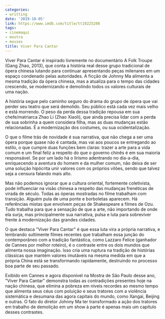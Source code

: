 ```yaml
---
categories:
- writting
date: '2019-10-05'
link: https://www.imdb.com/title/tt10225288
tags:
- cinemaqui
- mostra
- movies
title: Viver Para Cantar
---
```


Viver Para Cantar é inspirado livremente no documentário A Folk Troupe (Gang Zhao, 2013), que conta a história real desse grupo tradicional de ópera chinesa lutando para continuar apresentando peças milenares em um espaço condenado pelas autoridades. A ficção de Johnny Ma alimenta a mesma tradição da ópera chinesa, mas a atualiza para o tempo das cidades crescendo, se modernizando e demolindo todos os valores culturais de uma nação.

A história segue pelo caminho seguro do drama do grupo de ópera que vai perder seu teatro que será demolido. Seu público está cada vez mais velho e está morrendo. O peso da perda dessa tradição repousa em sua chefe/matriarca Zhao Li (Zhao Xiaoli), que ainda precisa lidar com a perda de sua sobrinha a quem considera filha, mas as duas mudanças estão relacionadas. É a modernização dos costumes, ou sua ocidentalização.

O que o filme trás de novidade é sua narrativa, que não chega a ser uma ópera porque quase não é cantada, mas vai aos poucos se entregando ao estilo, o que cumpre duas funções bem claras: trazer a arte para a vida comum e um final feliz a respeito do que o governo chinês é em sua maioria responsável. Se por um lado há o lirismo adentrando no dia-a-dia, enriquecendo a aventura do homem e da mulher comum, não deixa de ser uma solução hipócrita unir valores com os próprios vilões, sendo que talvez seja a censura falando mais alto.

Mas não podemos ignorar que a cultura oriental, fortemente coletivista, pode influenciar na visão chinesa a respeito das mudanças frenéticas de virada de século. Todas as óperas mostradas no filme trabalham com transição. Alguém pula de uma ponte e borboletas aparecem. Há referências mistas que envolvem peças de Shakespeare a filmes de Ozu. Tudo trabalha para que a sensação de que a arte, não importando de onde ela surja, mas principalmente sua narrativa, pulsa e luta para sobreviver frente à modernização das grandes cidades.

O que destaca "Viver Para Cantar" é que essa luta vira a própria narrativa, e lembrando sultimente filmes recentes que trabalham essa junção do contemporâneo com a tradição fantástica, como Lazzaro Felice (ganhador de Cannes por melhor roteiro), é o contraste entre os dois mundos que alimenta nossa imaginação. Isso cria uma ruptura na tradição de histórias clássicas que mantém valores imutáveis na mesma medida em que a própria China está se transformando rapidamente, destruindo no processo boa parte de seu passado.

Exibido em Cannes e agora disponível na Mostra de São Paulo desse ano, "Viver Para Cantar" demonstra todas as contradições presentes hoje na nação chinesa, que elimina a pobreza em níveis recordes ao mesmo tempo que alimenta seus céus com poluição e seus tratores com a violência sistemática e desumana das agora capitais do mundo, como Xangai, Beijing e outras. O fato do diretor Johnny Ma ter transformado a ação dos tratores em trabalho de demolição em um show à parte é apenas mais um capítulo desses contrastes.

